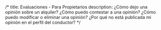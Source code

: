 /*
title: Evaluaciones - Para Propietarios
description: ¿Cómo dejo una opinión sobre un alquiler? ¿Cómo puedo contestar a una opinión? ¿Cómo puedo modificar o eliminar una opinión? ¿Por qué no está publicada mi opinión en el perfil del conductor?
*/